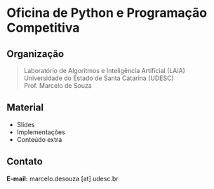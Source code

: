 # Oficina de Python e Programação Competitiva

## Organização
> Laboratório de Algoritmos e Inteligência Artificial (LAIA)<br>
> Universidade do Estado de Santa Catarina (UDESC)<br>
> Prof. Marcelo de Souza

## Material

+ Slides
+ Implementações
+ Conteúdo extra

## Contato

**E-mail:** marcelo.desouza [at] udesc.br
